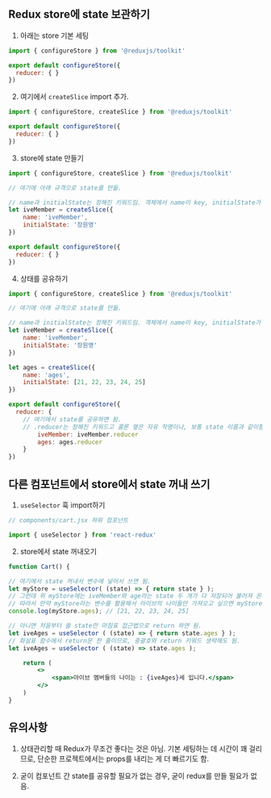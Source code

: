 ## Redux store에 state 보관하기

1. 아래는 store 기본 세팅

```jsx
import { configureStore } from '@reduxjs/toolkit'

export default configureStore({
  reducer: { }
}) 
```

2. 여기에서 `createSlice` import 추가.

```jsx
import { configureStore, createSlice } from '@reduxjs/toolkit'

export default configureStore({
  reducer: { }
}) 
```

3. store에 state 만들기

```jsx
import { configureStore, createSlice } from '@reduxjs/toolkit'

// 여기에 아래 규격으로 state를 만듦.

// name과 initialState는 정해진 키워드임. 객체에서 name이 key, initialState가 value라고 생각하면 됨)
let iveMember = createSlice({
    name: 'iveMember',
    initialState: '장원영'
})

export default configureStore({
  reducer: { }
})
```

4. 상태를 공유하기

```jsx
import { configureStore, createSlice } from '@reduxjs/toolkit'

// 여기에 아래 규격으로 state를 만듦.

// name과 initialState는 정해진 키워드임. 객체에서 name이 key, initialState가 value라고 생각하면 됨)
let iveMember = createSlice({
    name: 'iveMember',
    initialState: '장원영'
})

let ages = createSlice({
    name: 'ages',
    initialState: [21, 22, 23, 24, 25]
})

export default configureStore({
  reducer: {
    // 여기에서 state를 공유하면 됨.
    // .reducer는 정해진 키워드고 콜론 옆은 자유 작명이나, 보통 state 이름과 같이함.
        iveMember: iveMember.reducer
        ages: ages.reducer
    }
})
```

## 다른 컴포넌트에서 store에서 state 꺼내 쓰기

1. `useSelector` 훅 import하기

```jsx
// components/cart.jsx 하위 컴포넌트

import { useSelector } from 'react-redux'
```

2. store에서 state 꺼내오기

```jsx
function Cart() {

// 여기에서 state 꺼내서 변수에 넣어서 쓰면 됨.
let myStore = useSelector( (state) => { return state } );
// 그런데 위 myStore에는 iveMember와 age라는 state 두 개가 다 저장되어 불러져 온다.
// 따라서 만약 myStore라는 변수를 활용해서 아이브의 나이들만 가져오고 싶으면 myStore.ages로 접근하면 됨.
console.log(myStore.ages); // [21, 22, 23, 24, 25]

// 아니면 처음부터 쓸 state만 마침표 접근법으로 return 하면 됨.
let iveAges = useSelector ( (state) => { return state.ages } );
// 화살표 함수에서 return문 한 줄이므로, 중괄호와 return 키워드 생략해도 됨.
let iveAges = useSelector ( (state) => state.ages );

    return (
        <>
            <span>아이브 멤버들의 나이는 : {iveAges}세 입니다.</span>
        </>
    )
}
```

## 유의사항

1. 상태관리할 때 Redux가 무조건 좋다는 것은 아님. 기본 세팅하는 데 시간이 꽤 걸리므로, 단순한 프로젝트에서는 props를 내리는 게 더 빠르기도 함.

2. 굳이 컴포넌트 간 state를 공유할 필요가 없는 경우, 굳이 redux를 만들 필요가 없음.